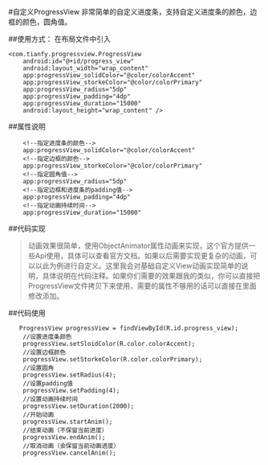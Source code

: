 #自定义ProgressView
  非常简单的自定义进度条，支持自定义进度条的颜色，边框的颜色，圆角值。


##使用方式：
在布局文件中引入

    <com.tianfy.progressview.ProgressView
        android:id="@+id/progress_view"
        android:layout_width="wrap_content"
        app:progressView_solidColor="@color/colorAccent"
        app:progressView_storkeColor="@color/colorPrimary"
        app:progressView_radius="5dp"
        app:progressView_padding="4dp"
        app:progressView_duration="15000"
        android:layout_height="wrap_content" />

##属性说明

		<!--指定进度条的颜色-->
        app:progressView_solidColor="@color/colorAccent"
		<!--指定边框的颜色-->
        app:progressView_storkeColor="@color/colorPrimary"
		<!--指定圆角值-->
        app:progressView_radius="5dp"
		<!--指定边框和进度条的padding值-->
        app:progressView_padding="4dp"
		<!--指定动画持续时间-->
        app:progressView_duration="15000"

##代码实现
> 动画效果很简单，使用ObjectAnimator属性动画来实现，这个官方提供一些Api使用，具体可以查看官方文档。如果以后需要实现更复杂的动画，可以以此为例进行自定义。这里我会对基础自定义View动画实现简单的说明，具体说明在代码注释。如果你们需要的效果跟我的类似，你可以直接把ProgressView文件拷贝下来使用，需要的属性不够用的话可以直接在里面修改添加。

##代码使用

       ProgressView progressView = findViewById(R.id.progress_view);
	    //设置进度条颜色
        progressView.setSloidColor(R.color.colorAccent);
        //设置边框颜色
        progressView.setStorkeColor(R.color.colorPrimary);
        //设置圆角
        progressView.setRadius(4);
        //设置padding值
        progressView.setPadding(4);
        //设置动画持续时间
        progressView.setDuration(2000);
        //开始动画
        progressView.startAnim();
        //结束动画（不保留当前进度）
        progressView.endAnim();
        //取消动画（会保留当前动画进度）
        progressView.cancelAnim();
